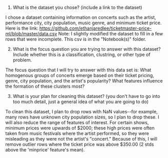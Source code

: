 1. What is the dataset you chose? (include a link to the dataset)

I chose a dataset containing information on concerts such as the artist, performance city, city population, music genre, 
and minimum ticket price. Here is the link:
https://github.com/ethanjaredlee/ticketmaster-price-ml/blob/master/data.csv
Note: I slightly modified the dataset to fill in a few rows that were incomplete. 
This csv is in the "Notebook(s)" folder.

2. What is the focus question you are trying to answer with this dataset? Include whether this is a classification, clustring, or other type of problem.

The focus question that I will try to answer with this data set is: 
What homogenous groups of concerts emerge based on their ticket pricing, genre, city population, and the artist's popularity?
What features influence the formation of these clusters most?

3. What is your plan for cleaning this dataset? (you don't have to go into too much detail, just a general idea of what you are going to do) 

To clean this dataset, I plan to drop rows with NaN values--for example, many rows have unknown city population sizes, so
I plan to drop these. I will also reduce the range of features of interest. For certain shows, minimum prices 
were upwards of $2000; these high prices were often taken from music festivals where the artist performed,
so they were misleading as they were not the artist's "concert." Because of this, I will remove outlier rows where the 
ticket price was above $350.00 (2 stds above the 'minprice' feature's mean).